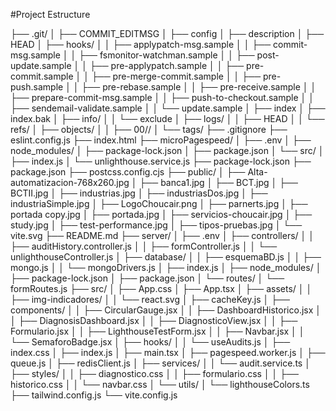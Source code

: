 #Project Estructure


├── .git/
│   ├── COMMIT_EDITMSG
│   ├── config
│   ├── description
│   ├── HEAD
│   ├── hooks/
│   │   ├── applypatch-msg.sample
│   │   ├── commit-msg.sample
│   │   ├── fsmonitor-watchman.sample
│   │   ├── post-update.sample
│   │   ├── pre-applypatch.sample
│   │   ├── pre-commit.sample
│   │   ├── pre-merge-commit.sample
│   │   ├── pre-push.sample
│   │   ├── pre-rebase.sample
│   │   ├── pre-receive.sample
│   │   ├── prepare-commit-msg.sample
│   │   ├── push-to-checkout.sample
│   │   ├── sendemail-validate.sample
│   │   └── update.sample
│   ├── index
│   ├── index.bak
│   ├── info/
│   │   └── exclude
│   ├── logs/
│   │   ├── HEAD
│   │   └── refs/
│   ├── objects/
│   │   ├── 00//
│       └── tags/
├── .gitignore
├── eslint.config.js
├── index.html
├── microPagespeed/
│   ├── .env
│   ├── node_modules/
│   ├── package-lock.json
│   ├── package.json
│   └── src/
│       ├── index.js
│       └── unlighthouse.service.js
├── package-lock.json
├── package.json
├── postcss.config.cjs
├── public/
│   ├── Alta-automatizacion-768x260.jpg
│   ├── banca1.jpg
│   ├── BCT.jpg
│   ├── BCTII.jpg
│   ├── industrias.jpg
│   ├── industriasDos.jpg
│   ├── industriaSimple.jpg
│   ├── LogoChoucair.png
│   ├── parnerts.jpg
│   ├── portada copy.jpg
│   ├── portada.jpg
│   ├── servicios-choucair.jpg
│   ├── study.jpg
│   ├── test-performance.jpg
│   ├── tipos-pruebas.jpg
│   └── vite.svg
├── README.md
├── server/
│   ├── .env
│   ├── controllers/
│   │   ├── auditHistory.controller.js
│   │   ├── formController.js
│   │   └── unlighthouseController.js
│   ├── database/
│   │   ├── esquemaBD.js
│   │   ├── mongo.js
│   │   └── mongoDrivers.js
│   ├── index.js
│   ├── node_modules/
│   ├── package-lock.json
│   ├── package.json
│   └── routes/
│       └── formRoutes.js
├── src/
│   ├── App.css
│   ├── App.tsx
│   ├── assets/
│   │   ├── img-indicadores/
│   │   └── react.svg
│   ├── cacheKey.js
│   ├── components/
│   │   ├── CircularGauge.jsx
│   │   ├── DashboardHistorico.jsx
│   │   ├── DiagnosisDashboard.jsx
│   │   ├── DiagnosticoView.jsx
│   │   ├── Formulario.jsx
│   │   ├── LighthouseTestForm.jsx
│   │   ├── Navbar.jsx
│   │   └── SemaforoBadge.jsx
│   ├── hooks/
│   │   └── useAudits.js
│   ├── index.css
│   ├── index.js
│   ├── main.tsx
│   ├── pagespeed.worker.js
│   ├── queue.js
│   ├── redisClient.js
│   ├── services/
│   │   └── audit.service.ts
│   ├── styles/
│   │   ├── diagnostico.css
│   │   ├── formulario.css
│   │   ├── historico.css
│   │   └── navbar.css
│   └── utils/
│       └── lighthouseColors.ts
├── tailwind.config.js
└── vite.config.js

